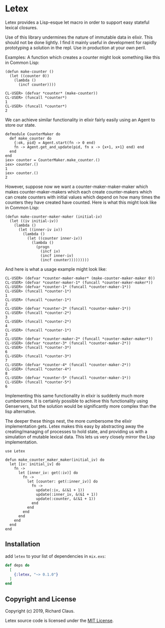 # Letex

Letex provides a Lisp-esque let macro in order to support easy stateful lexical closures.

Use of this library undermines the nature of immutable data in elixir. This should not be
done lightly. I find it mainly useful in development for rapidly prototyping a solution in
the repl. Use in production at your own peril.

Examples:
A function which creates a counter might look something like this in Common Lisp:
```
(defun make-counter ()
  (let ((counter 0))
    (lambda ()
      (incf counter))))

CL-USER> (defvar *counter* (make-counter))
CL-USER> (funcall *counter*)
1
CL-USER> (funcall *counter*)
2
```

We can achieve similar functionality in elixir fairly easily using an Agent to store our state.
```
defmodule CounterMaker do
  def make_counter do
    {:ok, pid} = Agent.start(fn -> 0 end)
    fn -> Agent.get_and_update(pid, fn x -> {x+1, x+1} end) end
  end
end
iex> counter = CounterMaker.make_counter.()
iex> counter.()
1
iex> counter.()
2
```

However, suppose now we want a counter-maker-maker-maker which makes counter-maker-makers which
each create counter-makers which can create counters with initial values which depend on how
many times the counters they have created have counted. Here is what this might look like in
Common Lisp:
```
(defun make-counter-maker-maker (initial-iv)
  (let ((iv initial-iv))
    (lambda ()
      (let ((inner-iv iv))
        (lambda ()
          (let ((counter inner-iv))
            (lambda ()
              (progn
                (incf iv)
                (incf inner-iv)
                (incf counter)))))))))
```

And here is what a usage example might look like:
```
CL-USER> (defvar *counter-maker-maker* (make-counter-maker-maker 0))
CL-USER> (defvar *counter-maker-1* (funcall *counter-maker-maker*))
CL-USER> (defvar *counter-1* (funcall *counter-maker-1*))
CL-USER> (funcall *counter-1*)
1
CL-USER> (funcall *counter-1*)
2
CL-USER> (defvar *counter-2* (funcall *counter-maker-1*))
CL-USER> (funcall *counter-2*)
3
CL-USER> (funcall *counter-2*)
4
CL-USER> (funcall *counter-1*)
3
CL-USER> (defvar *counter-maker-2* (funcall *counter-maker-maker*))
CL-USER> (defvar *counter-3* (funcall *counter-maker-2*))
CL-USER> (funcall *counter-3*)
6
CL-USER> (funcall *counter-3*)
7
CL-USER> (defvar *counter-4* (funcall *counter-maker-2*))
CL-USER> (funcall *counter-4*)
8
CL-USER> (defvar *counter-5* (funcall *counter-maker-1*))
CL-USER> (funcall *counter-5*)
6
```

Implementing this same functionality in elixir is suddenly much more cumbersome. It is
certainly possible to achieve this functionality using Genservers, but the solution would
be significantly more complex than the lisp alternative.

The deeper these things nest, the more cumbersome the elixir implementation gets.
Letex makes this easy by abstracting away the creating/managing of processes to hold
state, and providing us with a simulation of mutable lexical data. This lets us very closely
mirror the Lisp implementation.
```
use Letex

defun make_counter_maker_maker(initial_iv) do
  let [iv: initial_iv] do
    fn ->
      let [inner_iv: get(:iv)] do
        fn ->
          let [counter: get(:inner_iv)] do
            fn ->
              update(:iv, &(&1 + 1))
              update(:inner_iv, &(&1 + 1))
              update(:counter, &(&1 + 1))
            end
          end
        end
      end
    end
  end
end
```

## Installation

add `letex` to your list of dependencies in `mix.exs`:

```elixir
def deps do
  [
    {:letex, "~> 0.1.0"}
  ]
end
```

## Copyright and License

Copyright (c) 2019, Richard Claus.

Letex source code is licensed under the [MIT License](LICENSE.md).
